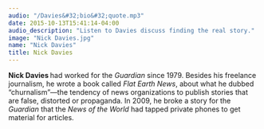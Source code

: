 ```yaml
---
audio: "/Davies&#32;bio&#32;quote.mp3"
date: 2015-10-13T15:41:14-04:00
audio_description: "Listen to Davies discuss finding the real story."
image: "Nick Davies.jpg"
name: "Nick Davies"
title: Nick Davies 
---
```


<strong>Nick Davies </strong>had worked for the <em>Guardian</em> since 1979. Besides his freelance journalism, he wrote a book called <em>Flat Earth News</em>, about what he dubbed &ldquo;churnalism&rdquo;&mdash;the tendency of news organizations to publish stories that are false, distorted or propaganda. In 2009, he broke a story for the <em>Guardian</em> that the <em>News of the World</em> had tapped private phones to get material for articles.</p>
